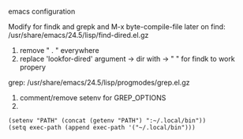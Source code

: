 emacs configuration

Modify for findk and grepk and M-x byte-compile-file later on
find:
/usr/share/emacs/24.5/lisp/find-dired.el.gz
1. remove " . " everywhere
2. replace 'lookfor-dired' argument -> dir with -> " " for findk to work propery

grep:
/usr/share/emacs/24.5/lisp/progmodes/grep.el.gz
1. comment/remove setenv for GREP_OPTIONS
2.

    (setenv "PATH" (concat (getenv "PATH") ":~/.local/bin"))
    (setq exec-path (append exec-path '("~/.local/bin")))